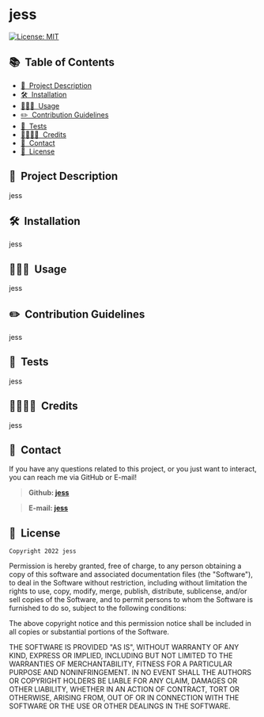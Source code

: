 # jess

[![License: MIT](https://img.shields.io/badge/License-MIT-yellow.svg)](https://opensource.org/licenses/MIT)

## 📚&nbsp; Table of Contents
- [📝&nbsp; Project Description](#project-description)
- [🛠️&nbsp; Installation](#installation)
- [👩🏽‍💻&nbsp; Usage](#usage)
- [✏️&nbsp; Contribution Guidelines](#contribution-guidelines)
- [🧪&nbsp; Tests](#tests)
- [👨‍👩‍👧‍👦&nbsp; Credits](#credits)
- [📱&nbsp; Contact](#contact)
- [📰&nbsp; License](#license)

## 📝&nbsp; Project Description
jess

## 🛠️&nbsp; Installation
jess

## 👩🏽‍💻&nbsp; Usage
jess

## ✏️&nbsp; Contribution Guidelines
jess

## 🧪&nbsp; Tests
jess

## 👨‍👩‍👧‍👦&nbsp; Credits
jess

## 📱&nbsp; Contact
If you have any questions related to this project, or you just want to interact, you can reach me via GitHub or E-mail!

>**Github: [jess](https://github.com/jess)**

>**E-mail: [jess](mailto:jess)**

## 📰&nbsp; License
	Copyright 2022 jess

Permission is hereby granted, free of charge, to any person obtaining a copy of this software and associated documentation files (the "Software"), to deal in the Software without restriction, including without limitation the rights to use, copy, modify, merge, publish, distribute, sublicense, and/or sell copies of the Software, and to permit persons to whom the Software is furnished to do so, subject to the following conditions:

The above copyright notice and this permission notice shall be included in all copies or substantial portions of the Software.

THE SOFTWARE IS PROVIDED "AS IS", WITHOUT WARRANTY OF ANY KIND, EXPRESS OR IMPLIED, INCLUDING BUT NOT LIMITED TO THE WARRANTIES OF MERCHANTABILITY, FITNESS FOR A PARTICULAR PURPOSE AND NONINFRINGEMENT. IN NO EVENT SHALL THE AUTHORS OR COPYRIGHT HOLDERS BE LIABLE FOR ANY CLAIM, DAMAGES OR OTHER LIABILITY, WHETHER IN AN ACTION OF CONTRACT, TORT OR OTHERWISE, ARISING FROM, OUT OF OR IN CONNECTION WITH THE SOFTWARE OR THE USE OR OTHER DEALINGS IN THE SOFTWARE.
	
